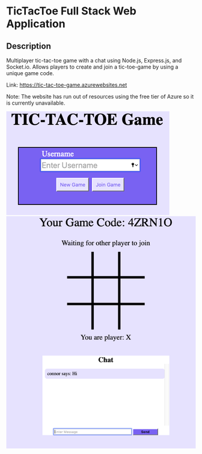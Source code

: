 # TicTacToe Full Stack Web Application

## Description
Multiplayer tic-tac-toe game with a chat using Node.js, Express.js, and Socket.io. Allows players to create and join a tic-toe-game by using a unique game code.

Link: https://tic-tac-toe-game.azurewebsites.net

Note: The website has run out of resources using the free tier of Azure so it is currently unavailable.


![Alt text](AppDemo1.png?raw=true "Landing Page")
![Alt text](AppDemo2.png?raw=true "Game Page")
